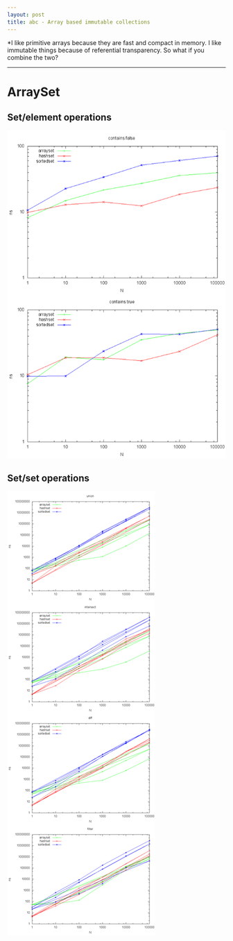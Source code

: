 ```yaml
---
layout: post
title: abc - Array based immutable collections
---
```


*I like primitive arrays because they are fast and compact in memory. I like immutable things because of referential transparency. So what if you combine the two?

-----

# ArraySet

## Set/element operations

![Set/Element operations](setelement.png)

## Set/set operations

![Set/Set operations](setset.png)
